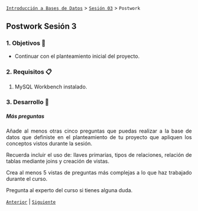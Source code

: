 [`Introducción a Bases de Datos`](../../Readme.md) > [`Sesión 03`](../Readme.md) > `Postwork`

## Postwork Sesión 3

<div style="text-align: justify;">

### 1. Objetivos :dart:

- Continuar con el planteamiento inicial del proyecto.

### 2. Requisitos :clipboard:

1. MySQL Workbench instalado.

### 3. Desarrollo :rocket:

##### Más preguntas

Añade al menos otras cinco preguntas que puedas realizar a la base de datos que definiste en el planteamiento de tu proyecto que apliquen los conceptos vistos durante la sesión. 

Recuerda incluir el uso de: llaves primarias, tipos de relaciones, relación de tablas mediante joins y creación de vistas.

Crea al menos 5 vistas de preguntas más complejas a lo que haz trabajado durante el curso.

Pregunta al experto del curso si tienes alguna duda.

[`Anterior`](../Readme.md#4-postwork-memo) | [`Siguiente`](../Readme.md#4-postwork-memo)

</div>
